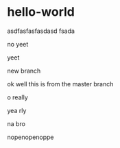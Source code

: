 # hello-world
asdfasfasfasdasd fsada

no yeet

yeet

new branch

ok well this is from the master branch

o really

yea rly

na bro

nopenopenoppe
